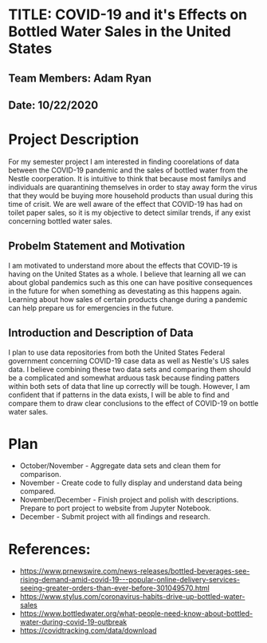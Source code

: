 # TITLE: COVID-19 and it's Effects on Bottled Water Sales in the United States
## Team Members: Adam Ryan
## Date: 10/22/2020

# Project Description
For my semester project I am interested in finding coorelations of data between the COVID-19 pandemic and the sales of bottled water from the Nestle coorperation. It is intuitive
to think that because most familys and individuals are quarantining themselves in order to stay away form the virus that they would be buying more household products than
usual during this time of crisit. We are well aware of the effect that COVID-19 has had on toilet paper sales, so it is my objective to detect similar trends, if any exist
concerning bottled water sales.

## Probelm Statement and Motivation
I am motivated to understand more about the effects that COVID-19 is having on the United States as a whole. I believe that learning all we can about global pandemics such as this
one can have positive consequences in the future for when something as devestating as this happens again. Learning about how sales of certain products change during a pandemic can
help prepare us for emergencies in the future.

## Introduction and Description of Data
I plan to use data repositories from both the United States Federal government concerning COVID-19 case data as well as Nestle's US sales data. I believe combining these two data sets
and comparing them should be a complicated and somewhat arduous task because finding patters within both sets of data that line up correctly will be tough. However, I am 
confident that if patterns in the data exists, I will be able to find and compare them to draw clear conclusions to the effect of COVID-19 on bottle water sales.

# Plan
- October/November - Aggregate data sets and clean them for comparison.
- November - Create code to fully display and understand data being compared.
- November/December - Finish project and polish with descriptions. Prepare to port project to website from Jupyter Notebook.
- December - Submit project with all findings and research.

# References:
- https://www.prnewswire.com/news-releases/bottled-beverages-see-rising-demand-amid-covid-19---popular-online-delivery-services-seeing-greater-orders-than-ever-before-301049570.html
- https://www.stylus.com/coronavirus-habits-drive-up-bottled-water-sales
- https://www.bottledwater.org/what-people-need-know-about-bottled-water-during-covid-19-outbreak
- https://covidtracking.com/data/download
